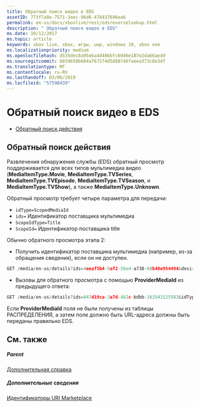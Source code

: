 ```yaml
---
title: Обратный поиск видео в EDS
assetID: 773f7a8e-7571-3aec-96d6-478437696ea6
permalink: en-us/docs/xboxlive/rest/edsreverselookup.html
description: " Обратный поиск видео в EDS"
ms.date: 10/12/2017
ms.topic: article
keywords: xbox live, xbox, игры, uwp, windows 10, xbox one
ms.localizationpriority: medium
ms.openlocfilehash: d535dec8a95eba4d486bfc6946e187e2da66ae49
ms.sourcegitcommit: b034650b684a767274d5d88746faeea373c8e34f
ms.translationtype: MT
ms.contentlocale: ru-RU
ms.lasthandoff: 03/06/2019
ms.locfileid: "57598439"
---
```

# <a name="eds-reverse-lookup-for-video"></a>Обратный поиск видео в EDS
 
  * [Обратный поиск действия](#ID4EQ)
 
<a id="ID4EQ"></a>

 
## <a name="reverse-lookup-steps"></a>Обратный поиск действия
 
Развлечения обнаружения службы (EDS) обратный просмотр поддерживается для всех типов мультимедиа видео (**MediaItemType.Movie**, **MediaItemType.TVSeries**, **MediaItemType.TVEpisode**, **MediaItemType.TVSeason**, и **MediaItemType.TVShow**), а также **MediaItemType.Unknown**.
 
Обратный просмотр требует четыре параметра для передачи: 
   * `idType=ScopedMediaId`
   * `ids=` Идентификатор поставщика мультимедиа
   * `ScopeIdType=Title`
   * `ScopeId=` Идентификатор поставщика title
 
 
Обычно обратного просмотра этапа 2: 
   * Получить идентификатор поставщика мультимедиа (например, из-за обращения сведения), если он не доступен. 

```cpp
GET /media/en-us/details?ids=4eeaf5b4-9af2-56e4-a738-68b48e954494&desiredMediaItemTypes=Movie&desired=Providers
```

 
   * Вызовы для обратного просмотра с помощью **ProviderMediaId** из предыдущего ответа: 

```cpp
GET /media/en-us/details?ids=047d19ca-3a7d-462c-bdbb-163543125583&idType=ScopedMediaId&desiredMediaItemTypes=Movie&fields=all&ScopeIdType=Title&ScopeId=0x5848085B
```

 
  
 
Если **ProviderMediaId** поля не были получены из таблицы РАСПРЕДЕЛЕНИЯ, а затем поле должно быть URL-адреса должны быть переданы правильно EDS.
  
<a id="ID4EOC"></a>

 
## <a name="see-also"></a>См. также
 
<a id="ID4EQC"></a>

 
##### <a name="parent"></a>Parent  

[Дополнительная справка](atoc-xboxlivews-reference-additional.md)

  
<a id="ID4E3C"></a>

 
##### <a name="further-information"></a>Дополнительные сведения 

[Идентификаторы URI Marketplace](../uri/marketplace/atoc-reference-marketplace.md)

   